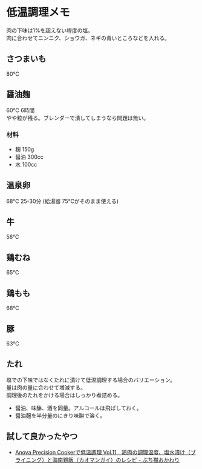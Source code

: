 # 低温調理メモ
肉の下味は1%を超えない程度の塩。  
肉に合わせてニンニク、ショウガ、ネギの青いところなどを入れる。

## さつまいも
80℃

## 醤油麹
60℃ 6時間  
やや粒が残る。ブレンダーで潰してしまうなら問題は無い。

### 材料
- 麹 150g
- 醤油 300cc
- 水 100cc

## 温泉卵
68℃ 25-30分 (給湯器 75℃がそのまま使える)

## 牛
56℃

## 鶏むね
65℃

## 鶏もも
68℃

## 豚
63℃

## たれ
塩での下味ではなくたれに漬けて低温調理する場合のバリエーション。  
量は肉の量に合わせて増減する。  
調理後のたれをかける場合はしっかり煮詰める。

- 醤油、味醂、酒を同量。アルコールは飛ばしておく。
- 醤油麹を半分量のにきり味醂で溶く。

## 試して良かったやつ
- [Anova Precision Cookerで低温調理 Vol.11　鶏肉の調理温度、塩水漬け（ブライニング）と海南鶏飯（カオマンガイ）のレシピ - ぶち猫おかわり](http://buchineko-okawari.hatenablog.com/entry/2016/11/10/073000)
